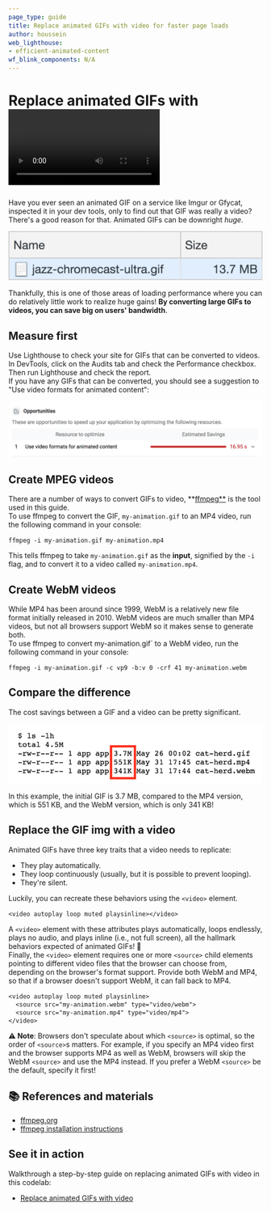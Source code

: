```yaml
---
page_type: guide
title: Replace animated GIFs with video for faster page loads
author: houssein
web_lighthouse:
- efficient-animated-content
wf_blink_components: N/A
---
```


# Replace animated GIFs with <video> for faster page loads

Have you ever seen an animated GIF on a service like Imgur or Gfycat, inspected
it in your dev tools, only to find out that GIF was really a video? There's a
good reason for that. Animated GIFs can be downright _huge_.

![image](./animated-gif.png)

Thankfully, this is one of those areas of loading performance where you can do
relatively little work to realize huge gains! **By converting large GIFs to
videos, you can save big on users' bandwidth**.

## Measure first

Use Lighthouse to check your site for GIFs that can be converted to videos. In
DevTools, click on the Audits tab and check the Performance checkbox. Then run
Lighthouse and check the report.   
If you have any GIFs that can be converted, you should see a suggestion to "Use
video formats for animated content":

![image](./use-video-format.png)

## Create MPEG videos

There are a number of ways to convert GIFs to video,
**[ffmpeg**](https://www.ffmpeg.org/) is the tool used in this guide.   
To use ffmpeg to convert the GIF, `my-animation.gif` to an MP4 video, run the
following command in your console:  
```  
ffmpeg -i my-animation.gif my-animation.mp4  
```  
This tells ffmpeg to take `my-animation.gif` as the **input**, signified by the
`-i` flag, and to convert it to a video called `my-animation.mp4`.

## Create WebM videos

While MP4 has been around since 1999, WebM is a relatively new file format
initially released in 2010. WebM videos are much smaller than MP4 videos, but
not all browsers support WebM so it makes sense to generate both.  
To use ffmpeg to convert my-animation.gif` to a WebM video, run the following
command in your console:  
```  
ffmpeg -i my-animation.gif -c vp9 -b:v 0 -crf 41 my-animation.webm  
```

## Compare the difference

The cost savings between a GIF and a video can be pretty significant.

![image](./cost-savings.png)

In this example, the initial GIF is 3.7 MB, compared to the MP4 version, which
is 551 KB, and the WebM version, which is only 341 KB!

## Replace the GIF img with a video

Animated GIFs have three key traits that a video needs to replicate:

+  They play automatically.
+  They loop continuously (usually, but it is possible to prevent looping).
+  They're silent.

Luckily, you can recreate these behaviors using the `<video>` element.  
```  
<video autoplay loop muted playsinline></video>  
```  
A `<video>` element with these attributes plays automatically, loops endlessly,
plays no audio, and plays inline (i.e., not full screen), all the hallmark
behaviors expected of animated GIFs! 🎉  
Finally, the `<video>` element requires one or more `<source>` child elements
pointing to different video files that the browser can choose from, depending on
the browser's format support. Provide both WebM and MP4, so that if a browser
doesn't support WebM, it can fall back to MP4.  
```  
<video autoplay loop muted playsinline>  
  <source src="my-animation.webm" type="video/webm">  
  <source src="my-animation.mp4" type="video/mp4">  
</video>  
```  
**⚠ Note**: Browsers don't speculate about which `<source>` is optimal, so the
order of `<source>`s matters. For example, if you specify an MP4 video first and
the browser supports MP4 as well as WebM, browsers will skip the WebM `<source>`
and use the MP4 instead. If you prefer a WebM `<source>` be the default, specify
it first!

## 📚 References and materials

+  [ffmpeg.org](https://www.ffmpeg.org/)
+  [ffmpeg installation instructions](https://developers.google.com/web/fundamentals/performance/optimizing-content-efficiency/replace-animated-gifs-with-video/#converting_animated_gifs_to_video)

## See it in action

Walkthrough a step-by-step guide on replacing animated GIFs with video in this
codelab:

+  [Replace animated GIFs with video](http://www.example.com)